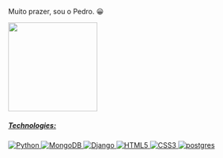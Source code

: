<p>Muito prazer, sou o Pedro. &#128512;</p>

<a href="https://github.com/Pedro-Adriano">
<img height="180em" src="https://github-readme-stats-eight-theta.vercel.app/api?username=Pedro-Adriano&show_icons=true&theme=dark&include_all_commits=true&count_private=true"/>
  
##### Technologies:
![Python](https://img.shields.io/badge/python-%2314354C.svg?style=for-the-badge&logo=python&logoColor=white)
![MongoDB](https://img.shields.io/badge/MongoDB-%234ea94b.svg?style=for-the-badge&logo=mongodb&logoColor=white)
![Django](https://img.shields.io/badge/django-%23092E20.svg?style=for-the-badge&logo=django&logoColor=white)
![HTML5](https://img.shields.io/badge/html5-%23E34F26.svg?style=for-the-badge&logo=html5&logoColor=white)
![CSS3](https://img.shields.io/badge/css3-%231572B6.svg?style=for-the-badge&logo=css3&logoColor=white)
![postgres](ttps://img.shields.io/badge/PostgreSQL-316192?style=for-the-badge&logo=postgresql&logoColor=white)
